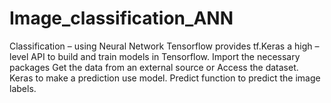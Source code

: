 # Image_classification_ANN
Classification – using Neural Network Tensorflow provides tf.Keras a high – level API to build and train models in Tensorflow. Import the necessary packages Get the data from an external source or Access the dataset. Keras to make a prediction use model. Predict function to predict the image labels.
